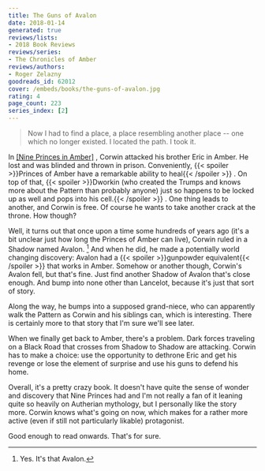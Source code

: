 ```yaml
---
title: The Guns of Avalon
date: 2018-01-14
generated: true
reviews/lists:
- 2018 Book Reviews
reviews/series:
- The Chronicles of Amber
reviews/authors:
- Roger Zelazny
goodreads_id: 62012
cover: /embeds/books/the-guns-of-avalon.jpg
rating: 4
page_count: 223
series_index: [2]
---
```

> Now I had to find a place, a place resembling another place -- one which no longer existed. I located the path. I took it.

In [[Nine Princes in Amber]]() , Corwin attacked his brother Eric in Amber. He lost and was blinded and thrown in prison. Conveniently,  {{< spoiler >}}Princes of Amber have a remarkable ability to heal{{< /spoiler >}}  . On top of that,  {{< spoiler >}}Dworkin (who created the Trumps and knows more about the Pattern than probably anyone) just so happens to be locked up as well and pops into his cell.{{< /spoiler >}}  . One thing leads to another, and Corwin is free. Of course he wants to take another crack at the throne. How though?  

<!--more-->

Well, it turns out that once upon a time some hundreds of years ago (it's a bit unclear just how long the Princes of Amber can live), Corwin ruled in a Shadow named Avalon. [^1] And when he did, he made a potentially world changing discovery: Avalon had a  {{< spoiler >}}gunpowder equivalent{{< /spoiler >}}  that works in Amber. Somehow or another though, Corwin's Avalon fell, but that's fine. Just find another Shadow of Avalon that's close enough. And bump into none other than Lancelot, because it's just that sort of story.  

Along the way, he bumps into a supposed grand-niece, who can apparently walk the Pattern as Corwin and his siblings can, which is interesting. There is certainly more to that story that I'm sure we'll see later.  

When we finally get back to Amber, there's a problem. Dark forces traveling on a Black Road that crosses from Shadow to Shadow are attacking. Corwin has to make a choice: use the opportunity to dethrone Eric and get his revenge or lose the element of surprise and use his guns to defend his home.  

Overall, it's a pretty crazy book. It doesn't have quite the sense of wonder and discovery that Nine Princes had and I'm not really a fan of it leaning quite so heavily on Autherian mythology, but I personally like the story more. Corwin knows what's going on now, which makes for a rather more active (even if still not particularly likable) protagonist.  

Good enough to read onwards. That's for sure.  

[^1]: Yes. It's that Avalon.